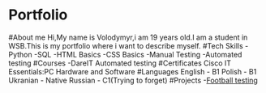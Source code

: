 # Portfolio
#About me
Hi,My name is Volodymyr,i am 19 years old.I am a student in WSB.This is my portfolio where i want to describe myself.
#Tech Skills
-Python
-SQL
-HTML Basics
-CSS Basics
-Manual Testing
-Automated testing
#Courses
-DareIT Automated testing
#Certificates
Cisco IT Essentials:PC Hardware and Software
#Languages
English - B1
Polish - B1
Ukranian - Native
Russian - C1(Trying to forget)
#Projects
-[Football testing](https://github.com/vovabozhuk/Homework-QA)
